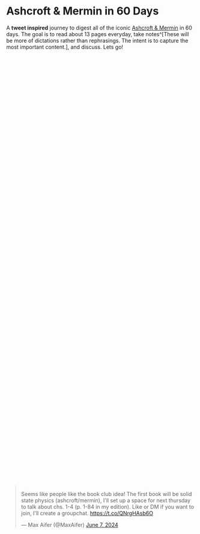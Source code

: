 # Ashcroft & Mermin in 60 Days

A **tweet inspired** journey to digest all of the iconic [Ashcroft & Mermin](https://en.wikipedia.org/wiki/Ashcroft_and_Mermin) in 60 days. The goal is to read about 13 pages everyday, take notes^[These will be more of dictations rather than rephrasings. The intent is to capture the most important content.], and discuss. Lets go!

<div style="display: flex; justify-content: center; align-items: center; height: 60vh;">
<blockquote class="twitter-tweet"><p lang="en" dir="ltr">Seems like people like the book club idea! The first book will be solid state physics (ashcroft/mermin), I&#39;ll set up a space for next thursday to talk about chs. 1-4 (p. 1-84 in my edition). Like or DM if you want to join, I&#39;ll create a groupchat. <a href="https://t.co/QNrgHAsb6O">https://t.co/QNrgHAsb6O</a></p>&mdash; Max Aifer (@MaxAifer) <a href="https://twitter.com/MaxAifer/status/1798906964195541412?ref_src=twsrc%5Etfw">June 7, 2024</a></blockquote> <script async src="https://platform.twitter.com/widgets.js" charset="utf-8"></script>